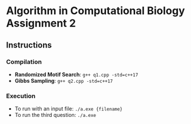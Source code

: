 # Algorithm in Computational Biology Assignment 2

## Instructions

### Compilation
- **Randomized Motif Search**: `g++ q1.cpp -std=c++17`
- **Gibbs Sampling**: `g++ q2.cpp -std=c++17`

### Execution
- To run with an input file: `./a.exe {filename}`
- To run the third question: `./a.exe`
